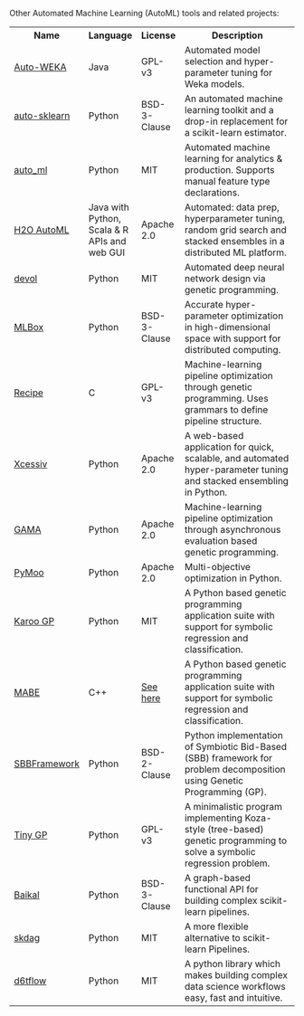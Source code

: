 Other Automated Machine Learning (AutoML) tools and related projects:

<table>
<tr>
<th width="20%">Name</th>
<th width="15%">Language</th>
<th width="15%">License</th>
<th>Description</th>
</tr>
<tr>
<td><a target="_blank" href="http://www.cs.ubc.ca/labs/beta/Projects/autoweka/">Auto-WEKA</a></td>
<td>Java</td>
<td>GPL-v3</td>
<td>Automated model selection and hyper-parameter tuning for Weka models.</td>
</tr>
<tr>
<td><a target="_blank" href="https://github.com/automl/auto-sklearn">auto-sklearn</a></td>
<td>Python</td>
<td>BSD-3-Clause</td>
<td>An automated machine learning toolkit and a drop-in replacement for a scikit-learn estimator.</td>
</tr>
<tr>
<td><a target="_blank" href="https://github.com/ClimbsRocks/auto_ml">auto_ml</a></td>
<td>Python</td>
<td>MIT</td>
<td>Automated machine learning for analytics & production. Supports manual feature type declarations.</td>
</tr>
<tr>
<td><a target="_blank" href="http://docs.h2o.ai/h2o/latest-stable/h2o-docs/automl.html">H2O AutoML</a></td>
<td>Java with Python, Scala & R APIs and web GUI</td>
<td>Apache 2.0</td>
<td>Automated: data prep, hyperparameter tuning, random grid search and stacked ensembles in a distributed ML platform.</td>
</tr>
<tr>
<td><a target="_blank" href="https://github.com/joeddav/devol">devol</a></td>
<td>Python</td>
<td>MIT</td>
<td>Automated deep neural network design via genetic programming.</td>
</tr>
<tr>
<td><a target="_blank" href="https://github.com/AxeldeRomblay/MLBox">MLBox</a></td>
<td>Python</td>
<td>BSD-3-Clause</td>
<td>Accurate hyper-parameter optimization in high-dimensional space with support for distributed computing.</td>
</tr>
<tr>
<td><a target="_blank" href="https://github.com/RecipeML/Recipe">Recipe</a></td>
<td>C</td>
<td>GPL-v3</td>
<td>Machine-learning pipeline optimization through genetic programming. Uses grammars to define pipeline structure.</td>
</tr>
<tr>
<td><a target="_blank" href="https://github.com/reiinakano/xcessiv">Xcessiv</a></td>
<td>Python</td>
<td>Apache 2.0</td>
<td>A web-based application for quick, scalable, and automated hyper-parameter tuning and stacked ensembling in Python.</td>
</tr>
<tr>
<td><a target="_blank" href="https://github.com/PGijsbers/gama">GAMA</a></td>
<td>Python</td>
<td>Apache 2.0</td>
<td>Machine-learning pipeline optimization through asynchronous evaluation based genetic programming. </td>
</tr>
<tr>
<td><a target="_blank" href="https://pymoo.org">PyMoo</a></td>
<td>Python</td>
<td>Apache 2.0</td>
<td>Multi-objective optimization in Python. </td>
</tr>
<tr>
<td><a target="_blank" href="https://github.com/kstaats/karoo_gp">Karoo GP</a></td>
<td>Python</td>
<td>MIT</td>
<td>A Python based genetic programming application suite with support for symbolic regression and classification. </td>
</tr>
<tr>
<td><a target="_blank" href="https://github.com/Hintzelab/MABE/wiki">MABE</a></td>
<td>C++</td>
<td><a target="_blank" href="https://github.com/Hintzelab/MABE/wiki/license">See here</a></td>
<td>A Python based genetic programming application suite with support for symbolic regression and classification. </td>
</tr>
<tr>
<td><a target="_blank" href="https://github.com/jpbonson/SBBFramework">SBBFramework</a></td>
<td>Python</td>
<td>BSD-2-Clause</td>
<td>Python implementation of Symbiotic Bid-Based (SBB) framework for problem decomposition using Genetic Programming (GP). </td>
</tr>
<tr>
<td><a target="_blank" href="https://github.com/moshesipper/tiny_gp">Tiny GP</a></td>
<td>Python</td>
<td>GPL-v3</td>
<td>A minimalistic program implementing Koza-style (tree-based) genetic programming to solve a symbolic regression problem. </td>
</tr>
<tr>
<td><a target="_blank" href="https://github.com/alegonz/baikal">Baikal</a></td>
<td>Python</td>
<td>BSD-3-Clause</td>
<td>A graph-based functional API for building complex scikit-learn pipelines. </td>
</tr>
<tr>
<td><a target="_blank" href="https://github.com/scikit-learn-contrib/skdag">skdag</a></td>
<td>Python</td>
<td>MIT</td>
<td>A more flexible alternative to scikit-learn Pipelines. </td>
</tr>
<tr>
<td><a target="_blank" href="https://github.com/d6t/d6tflow">d6tflow</a></td>
<td>Python</td>
<td>MIT</td>
<td>A python library which makes building complex data science workflows easy, fast and intuitive. </td>
</tr>
</table>
